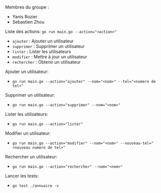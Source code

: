 Membres du groupe :
- Yanis Rozier
- Sebastien Zhou

Liste des actions:
`go run main.go --action="<action>"`
- `ajouter` : Ajouter un utilisateur
- `supprimer` : Supprimer un utilisateur
- `lister` : Lister les utilisateurs
- `modifier` : Mettre à jour un utilisateur
- `rechercher` : Obtenir un utilisateur

Ajouter un utilisateur:
- `go run main.go --action="ajouter" --nom="<nom>" --tel="<numero de tel>"`

Supprimer un utilisateur:
- `go run main.go --action="supprimer" --nom="<nom>"`

Lister les utilisateurs:
- `go run main.go --action="lister"`

Modifier un utilisateur:
- `go run main.go --action="modifier" --nom="<nom>" --nouveau-tel="<nouveau numero de tel>"`

Rechercher un utilisateur:
- `go run main.go --action="rechercher" --nom="<nom>"`

Lancer les tests:
- `go test ./annuaire -v`